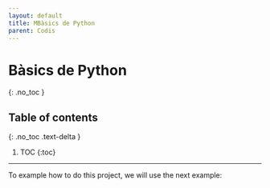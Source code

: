 ```yaml
---
layout: default
title: MBàsics de Python
parent: Codis
---
```


# **Bàsics de Python**
{: .no_toc }

## Table of contents
{: .no_toc .text-delta }

1. TOC
{:toc}

---

To example how to do this project, we will use the next example:
